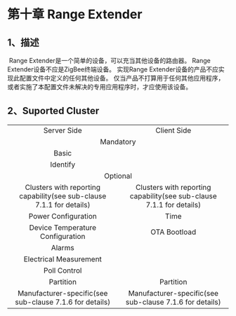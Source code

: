 # 第十章 Range Extender

## 1、描述

​	Range Extender是一个简单的设备，可以充当其他设备的路由器。 Range Extender设备不应是ZigBee终端设备。 实现Range Extender设备的产品不应实现此配置文件中定义的任何其他设备。 仅当产品不打算用于任何其他应用程序，或者实施了本配置文件未解决的专用应用程序时，才应使用该设备。

## 2、Suported Cluster
<table>
   <tr align="center">
   	<td>Server Side</td>
    <td>Client Side</td>
   </tr>
   <tr align="center">
   	<td colspan="2">Mandatory</td>
   </tr>
   <tr align="center">
    <td>Basic</td>
    <td></td>
   </tr>
   <tr align="center">
    <td>Identify</td>
    <td></td>
   </tr>
   <tr align="center">
   	<td colspan="2">Optional</td>
   </tr>
   <tr align="center"> 
       <td>Clusters with reporting capability(see sub-clause 7.1.1 for details)</td>
       <td>Clusters with reporting capability(see sub-clause 7.1.1 for details)</td>
   </tr>
   <tr align="center"> 
       <td>Power Configuration</td>
       <td>Time</td>
   </tr>  
   <tr align="center"> 
       <td>Device Temperature Configuration</td>
       <td>OTA Bootload</td>
   </tr>  
   <tr align="center"> 
       <td>Alarms</td>
       <td></td>
   </tr>
   <tr align="center"> 
       <td>Electrical Measurement</td>
       <td></td>
   </tr>
   <tr align="center"> 
       <td>Poll Control</td>
       <td></td>
   </tr>
   <tr align="center"> 
       <td>Partition</td>
       <td>Partition</td>
   </tr>
   <tr align="center"> 
       <td>Manufacturer-specific(see sub-clause 7.1.6 for details)</td>
       <td>Manufacturer-specific(see sub-clause 7.1.6 for details)</td>
   </tr>
</table>

